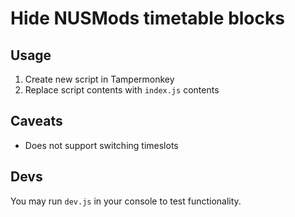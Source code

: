 # Hide NUSMods timetable blocks

## Usage

1. Create new script in Tampermonkey
2. Replace script contents with `index.js` contents

## Caveats

- Does not support switching timeslots

## Devs

You may run `dev.js` in your console to test functionality.
